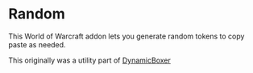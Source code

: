 # Random

This World of Warcraft addon lets you generate random tokens to copy paste as needed.

This originally was a utility part of [DynamicBoxer](https://www.curseforge.com/wow/addons/dynamicboxer)


